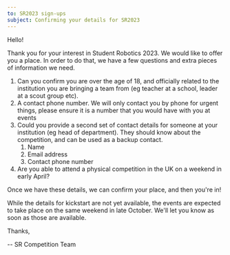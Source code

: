 ```yaml
---
to: SR2023 sign-ups
subject: Confirming your details for SR2023
---
```


Hello!

Thank you for your interest in Student Robotics 2023. We would like to offer you a place. In order to do that, we have a few questions and extra pieces of information we need.

1. Can you confirm you are over the age of 18, and officially related to the institution you are bringing a team from (eg teacher at a school, leader at a scout group etc).
2. A contact phone number. We will only contact you by phone for urgent things, please ensure it is a number that you would have with you at events
3. Could you provide a second set of contact details for someone at your institution (eg head of department). They should know about the competition, and can be used as a backup contact.
   1. Name
   2. Email address
   3. Contact phone number
4. Are you able to attend a physical competition in the UK on a weekend in early April?

Once we have these details, we can confirm your place, and then you're in!

While the details for kickstart are not yet available, the events are expected to take place on the same weekend in late October. We'll let you know as soon as those are available.

Thanks,

-- SR Competition Team

